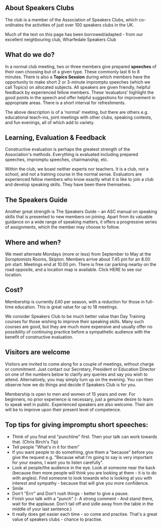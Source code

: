 ## About Speakers Clubs

The club is a member of the Association of Speakers Clubs, which co-ordinates the activities of just over 100 speakers clubs in the UK.

Much of the text on this page has been borrowed/adapted - from our excellent neighbouring club, Wharfedale Speakers Club

## What do we do?

In a normal club meeting, two or three members give prepared **speeches** of their own choosing but of a given type. These commonly last 6 to 8 minutes. There is also a **Topics Session** during which members have the opportunity to make short 2 or 3-minute impromptu speeches (which we call Topics) on allocated subjects. All speakers are given friendly, helpful feedback by experienced fellow members. These ‘evaluators' highlight the good points in the speech and offer helpful suggestions for improvement in appropriate areas. There is a short interval for refreshments.

The above description is of a ‘normal' meeting, but there are others e.g. educational teach-ins, joint meetings with other clubs, speaking contests, and fun evenings, all of which add to variety.

## Learning, Evaluation & Feedback

Constructive evaluation is perhaps the greatest strength of the Association's methods. Everything is evaluated including prepared speeches, impromptu speeches, chairmanship, etc.

Within the club, we boast neither experts nor teachers. It is a club, not a school, and not a training course in the normal sense. Evaluators are experienced fellow members who know exactly what it is like to join a club and develop speaking skills. They have been there themselves.

## The Speakers Guide

Another great strength is The Speakers Guide – an ASC manual on speaking skills that is presented to new members on joining. Apart from its valuable guidance on a wide range of speaking matters, it offers a progressive series of assignments, which the member may choose to follow.

## Where and when?

We meet alternate Mondays (more or less) from September to May at the Soroptomists Rooms, Skipton. Members arrive about 7.45 pm for an 8.00 pm start. Meetings end at 10.00 pm. There is free car parking nearby on the road opposite, and a location map is available. Click HERE to see our location.

## Cost?

Membership is currently £40 per season, with a reduction for those in full-time education. This is great value for up to 18 meetings.

We consider Speakers Club to be much better value than Day Training courses for those wishing to improve their speaking skills. Many such courses are good, but they are much more expensive and usually offer no possibility of continuing practice before a sympathetic audience with the benefit of constructive evaluation.

## Visitors are welcome

Visitors are invited to come along for a couple of meetings, without charge or commitment. Just contact our Secretary, President or Education Director on one of the numbers below to clarify any queries and say you wish to attend. Alternatively, you may simply turn up on the evening. You can then observe how we do things and decide if Speakers Club is for you.

Membership is open to men and women of 15 years and over. For beginners, no prior experience is necessary, just a genuine desire to learn to speak well in public. Experienced speakers are also welcome. Their aim will be to improve upon their present level of competence.

## Top tips for giving impromptu short speeches:

- Think of you final end "punchline" first. Then your talk can work towards that. (Chris Birch's Tip) 
- Tell people "What's in it for them"
- If you want people to do something, give them a "because" before you give the request e.g. "Because what I'm going to say is very important for your exams, I want you to listen carefully". 
- Look at people/the audience in the eye. Look at someone near the back (because then more people will think you are looking at them - it is to do with angles). Find someone to look towards who is looking at you with interest and sympathy - because that will give you more confidence.
- Smile
- Don't "Errr" and Don't rush things - better to give a pause. 
- Finish your talk with a "punch" (- A strong comment - And stand there, wait for the applause. Don't tail off and sidle away from the table in the middle of your last sentence.)
- It really does get easier each time - so come and practise. That's a great value of speakers clubs - chance to practise.